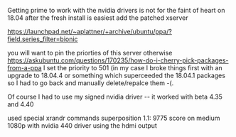 Getting prime to work with the nvidia drivers is not for the faint of heart
on 18.04
after the fresh install is easiest
add the patched xserver

https://launchpad.net/~aplattner/+archive/ubuntu/ppa/?field.series_filter=bionic

you will want to pin the priorties of this server otherwise 
https://askubuntu.com/questions/170235/how-do-i-cherry-pick-packages-from-a-ppa
I set the priority to 501
(in my case I broke things first with an upgrade to 18.04.4 or something which superceeded the 18.04.1 packages
so I had to go back and manually delete/repalce them -(.

Of course I had to use my signed nvidia driver -- it worked with beta 4.35 and 4.40


used special xrandr commands
superposition 1.1: 9775 score on medium 1080p with nvidia 440 driver using the hdmi output
